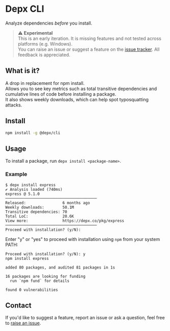 # Depx CLI
Analyze dependencies _before_ you install.


> ⚠️ **Experimental**  
> This is an early iteration. It is missing features and not tested across platforms (e.g. Windows).  
> You can raise an issue or suggest a feature on the [issue tracker](https://github.com/jacob-bennett/depx-cli/issues/new). All feedback is appreciated.

## What is it?
A drop in replacement for npm install.  
Allows you to see key metrics such as total transitive dependencies and cumulative lines of code before installing a package.  
It also shows weekly downloads, which can help spot typosquatting attacks. 

## Install
```bash
npm install -g @depx/cli
```

## Usage
To install a package, run `depx install <package-name>`.

### Example
```console
$ depx install express
✔ Analysis loaded (740ms)
express @ 5.1.0
────────────────────────────────────────
Released:                6 months ago
Weekly downloads:        50.1M
Transitive dependencies: 70
Total LoC:               20.6K
View more:               https://depx.co/pkg/express
────────────────────────────────────────
Proceed with installation? (y/N): 
```

Enter "y" or "yes" to proceed with installation using `npm` from your system PATH:

```console
Proceed with installation? (y/N): y
npm install express

added 80 packages, and audited 81 packages in 1s

16 packages are looking for funding
  run `npm fund` for details

found 0 vulnerabilities
```

## Contact
If you'd like to suggest a feature, report an issue or ask a question, feel free to [raise an issue](https://github.com/jacob-bennett/depx-cli/issues/new).
